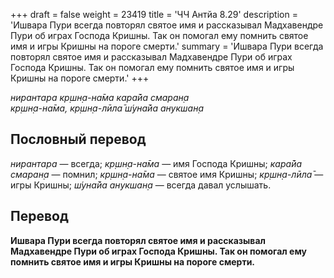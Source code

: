 +++
draft = false
weight = 23419
title = 'ЧЧ Антйа 8.29'
description = 'Ишвара Пури всегда повторял святое имя и рассказывал Мадхавендре Пури об играх Господа Кришны. Так он помогал ему помнить святое имя и игры Кришны на пороге смерти.'
summary = 'Ишвара Пури всегда повторял святое имя и рассказывал Мадхавендре Пури об играх Господа Кришны. Так он помогал ему помнить святое имя и игры Кришны на пороге смерти.'
+++

_нирантара кр̣шн̣а-на̄ма кара̄йа смаран̣а  
кр̣шн̣а-на̄ма, кр̣шн̣а-лӣла̄ ш́уна̄йа анукшан̣а_

## Пословный перевод

_нирантара_ — всегда; _кр̣шн̣а_\-_на̄ма_ — имя Господа Кришны; _кара̄йа_ _смаран̣а_ — помнил; _кр̣шн̣а_\-_на̄ма_ — святое имя Кришны; _кр̣шн̣а_\-_лӣла̄_ — игры Кришны; _ш́уна̄йа_ _анукшан̣а_ — всегда давал услышать.

## Перевод

**Ишвара Пури всегда повторял святое имя и рассказывал Мадхавендре Пури об играх Господа Кришны. Так он помогал ему помнить святое имя и игры Кришны на пороге смерти.**
